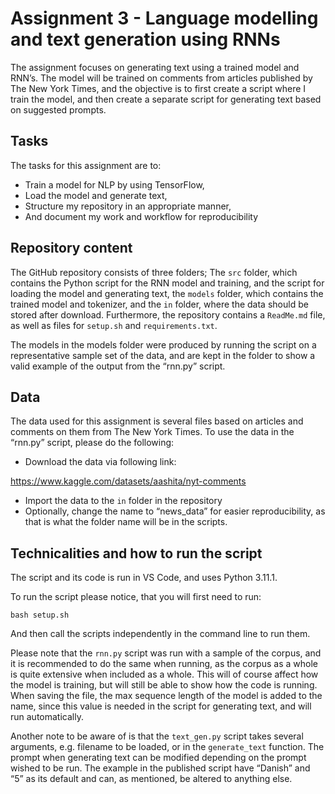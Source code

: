 # Assignment 3 - Language modelling and text generation using RNNs
The assignment focuses on generating text using a trained model and RNN’s. The model will be trained on comments from articles published by The New York Times, and the objective is to first create a script where I train the model, and then create a separate script for generating text based on suggested prompts. 

## Tasks
The tasks for this assignment are to:

-	Train a model for NLP by using TensorFlow,
-	Load the model and generate text,
-	Structure my repository in an appropriate manner,
-	And document my work and workflow for reproducibility

## Repository content
The GitHub repository consists of three folders; The ```src``` folder, which contains the Python script for the RNN model and training, and the script for loading the model and generating text, the ```models``` folder, which contains the trained model and tokenizer, and the ```in``` folder, where the data should be stored after download. Furthermore, the repository contains a ```ReadMe.md``` file, as well as files for ```setup.sh``` and ```requirements.txt```. 

The models in the models folder were produced by running the script on a representative sample set of the data, and are kept in the folder to show a valid example of the output from the “rnn.py” script. 

## Data
The data used for this assignment is several files based on articles and comments on them from The New York Times. To use the data in the “rnn.py” script, please do the following:

-	Download the data via following link:

https://www.kaggle.com/datasets/aashita/nyt-comments

-	Import the data to the ```in``` folder in the repository
-	Optionally, change the name to “news_data” for easier reproducibility, as that is what the folder name will be in the scripts. 

## Technicalities and how to run the script
The script and its code is run in VS Code, and uses Python 3.11.1. 

To run the script please notice, that you will first need to run:

    bash setup.sh

And then call the scripts independently in the command line to run them. 

Please note that the ```rnn.py``` script was run with a sample of the corpus, and it is recommended to do the same when running, as the corpus as a whole is quite extensive when included as a whole. This will of course affect how the model is training, but will still be able to show how the code is running. When saving the file, the max sequence length of the model is added to the name, since this value is needed in the script for generating text, and will run automatically.  

Another note to be aware of is that the ```text_gen.py``` script takes several arguments, e.g. filename to be loaded, or in the ```generate_text``` function. The prompt when generating text  can be modified depending on the prompt wished to be run. The example in the published script have “Danish” and “5” as its default and can, as mentioned, be altered to anything else. 
